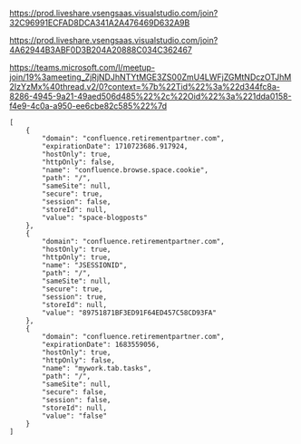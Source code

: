 https://prod.liveshare.vsengsaas.visualstudio.com/join?32C96991ECFAD8DCA341A2A476469D632A9B

https://prod.liveshare.vsengsaas.visualstudio.com/join?4A62944B3ABF0D3B204A20888C034C362467

https://teams.microsoft.com/l/meetup-join/19%3ameeting_ZjRjNDJhNTYtMGE3ZS00ZmU4LWFjZGMtNDczOTJhM2IzYzMx%40thread.v2/0?context=%7b%22Tid%22%3a%22d344fc8a-8286-4945-9a21-49aed506d485%22%2c%22Oid%22%3a%221dda0158-f4e9-4c0a-a950-ee6cbe82c585%22%7d

```
[
    {
        "domain": "confluence.retirementpartner.com",
        "expirationDate": 1710723686.917924,
        "hostOnly": true,
        "httpOnly": false,
        "name": "confluence.browse.space.cookie",
        "path": "/",
        "sameSite": null,
        "secure": true,
        "session": false,
        "storeId": null,
        "value": "space-blogposts"
    },
    {
        "domain": "confluence.retirementpartner.com",
        "hostOnly": true,
        "httpOnly": true,
        "name": "JSESSIONID",
        "path": "/",
        "sameSite": null,
        "secure": true,
        "session": true,
        "storeId": null,
        "value": "89751871BF3ED91F64ED457C58CD93FA"
    },
    {
        "domain": "confluence.retirementpartner.com",
        "expirationDate": 1683559056,
        "hostOnly": true,
        "httpOnly": false,
        "name": "mywork.tab.tasks",
        "path": "/",
        "sameSite": null,
        "secure": false,
        "session": false,
        "storeId": null,
        "value": "false"
    }
]
```
